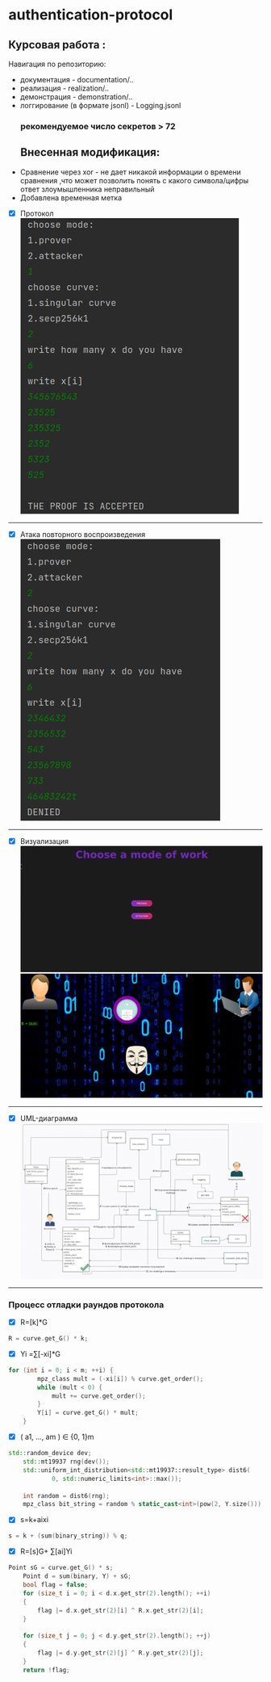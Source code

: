 # authentication-protocol

<h2>Курсовая работа : </h2>

Навигация по репозиторию:

* документация - documentation/..  </br>
* реализация - realization/..   </br>
* демонстрация - demonstration/..   </br>
* логгирование (в формате jsonl) - Logging.jsonl   </br>
  <h3> рекомендуемое число секретов > 72 </h3>
  <h2>Внесенная модификация: </h2>
* Сравнение через xor - не дает никакой информации о времени сравнения ,что может позволить понять с какого
  символа/цифры ответ злоумышленника неправильный
* Добавлена временная метка

- [x] Протокол <br/>
  ![output](demonstration/pic/prover1.png)

---

- [x] Атака повторного воспроизведения  <br/>
  ![attacker](demonstration/pic/attacker2.png)

---

- [x] Визуализация  <br/>
  ![main page](demonstration/pic/main.png)
  ![prover](demonstration/pic/visual.png)
  <br/>

---

- [x] UML-диаграмма  <br/>
  ![prover](demonstration/pic/uml_last.jpg)
  <br/>

---
<h3>Процесс отладки раундов протокола</h3>

- [x] R=[k]*G <br/>

```c++
R = curve.get_G() * k;
```

- [x] Yi =∑[-xi]*G <br/>

```c++
for (int i = 0; i < m; ++i) {
        mpz_class mult = (-xi[i]) % curve.get_order();
        while (mult < 0) {
            mult += curve.get_order();
        }
        Y[i] = curve.get_G() * mult;
    }
```

- [x] ( a1, ..., am ) ∈ {0, 1}m<br/>

```c++
std::random_device dev;
    std::mt19937 rng(dev());
    std::uniform_int_distribution<std::mt19937::result_type> dist6(
            0, std::numeric_limits<int>::max());

    int random = dist6(rng);
    mpz_class bit_string = random % static_cast<int>(pow(2, Y.size())); //длины m
```

- [x] s=k+aixi <br/>

```c++
s = k + (sum(binary_string)) % q;
```

- [x] R=[s]G+ ∑[ai]Yi

```c++
Point sG = curve.get_G() * s;
    Point d = sum(binary, Y) + sG;
    bool flag = false;
    for (size_t i = 0; i < d.x.get_str(2).length(); ++i) 
    { 
        flag |= d.x.get_str(2)[i] ^ R.x.get_str(2)[i]; 
    }

    for (size_t j = 0; j < d.y.get_str(2).length(); ++j) 
    {
        flag |= d.y.get_str(2)[j] ^ R.y.get_str(2)[j]; 
    }
    return !flag;
```
